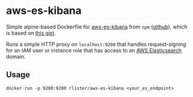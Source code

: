 # aws-es-kibana

Simple alpine-based Dockerfile for
[aws-es-kibana](https://www.npmjs.com/package/aws-es-kibana) from
`npm` ([github](https://github.com/santthosh/aws-es-kibana)), which is
based on
[this gist](https://gist.github.com/nakedible-p/ad95dfb1c16e75af1ad5).

Runs a simple HTTP proxy on `localhost:9200` that handles
request-signing for an IAM user or instance role that has access to an
[AWS Elasticsearch](https://aws.amazon.com/elasticsearch-service/) domain.

## Usage

```
docker run -p 9200:9200 rlister/aws-es-kibana <your_es_endpoint>
```